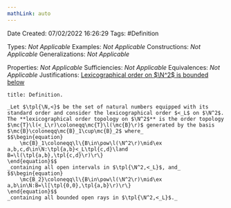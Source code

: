 ```yaml
---
mathLink: auto
---
```


<div class="topSpace"></div>

Date Created: 07/02/2022 16:26:29
Tags: #Definition

Types: _Not Applicable_
Examples: _Not Applicable_
Constructions: _Not Applicable_
Generalizations: _Not Applicable_

Properties: _Not Applicable_
Sufficiencies: _Not Applicable_
Equivalences: _Not Applicable_
Justifications: [Lexicographical order on $\N^2$ is bounded below](Lexicographical%20order%20on%20N2%20is%20bounded%20below.md)

``` ad-Definition
title: Definition.

_Let $\tpl{\N,<}$ be the set of natural numbers equipped with its standard order and consider the lexicographical order $<_L$ on $\N^2$. The **lexicographical order topology on $\N^2$** is the order topology $\mc{T}\l(<_L\r)\coloneqq\mc{T}\l(\mc{B}\r)$ generated by the basis $\mc{B}\coloneqq\mc{B}_1\cup\mc{B}_2$ where_
$$\begin{equation}
    \mc{B}_1\coloneqq\l\{B\in\pow\l(\N^2\r)\mid\ex a,b,c,d\in\N:\tpl{a,b}<_L\tpl{c,d}\land B=\l(\tpl{a,b},\tpl{c,d}\r)\r\}
\end{equation}$$
_containing all open intervals in $\tpl{\N^2,<_L}$, and_
$$\begin{equation}
    \mc{B_2}\coloneqq\l\{B\in\pow\l(\N^2\r)\mid\ex a,b\in\N:B=\l[\tpl{0,0},\tpl{a,b}\r)\r\}
\end{equation}$$
_containing all bounded open rays in $\tpl{\N^2,<_L}$._

```
